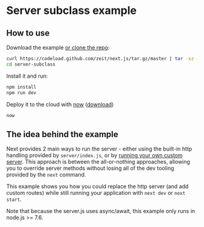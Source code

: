 
# Server subclass example

## How to use

Download the example [or clone the repo](https://github.com/zeit/next.js):

```bash
curl https://codeload.github.com/zeit/next.js/tar.gz/master | tar -xz --strip=2 next.js-master/examples/server-subclass
cd server-subclass
```

Install it and run:

```bash
npm install
npm run dev
```

Deploy it to the cloud with [now](https://zeit.co/now) ([download](https://zeit.co/download))

```bash
now
```

## The idea behind the example

Next provides 2 main ways to run the server - either using the built-in http handling provided by `server/index.js`, or by [running your own custom server](https://github.com/zeit/next.js#custom-server-and-routing). This approach is between the all-or-nothing approaches, allowing you to override server methods without losing all of the dev tooling provided by the `next` command.

This example shows you how you could replace the http server (and add custom routes) while still running your application with `next dev` or `next start`.

Note that because the server.js uses async/await, this example only runs in node.js >= 7.6.
